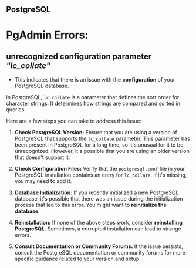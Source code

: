## PostgreSQL

# PgAdmin Errors:

## unrecognized configuration parameter *"lc_collate"*

* This indicates that there is an issue with the **configuration** of your PostgreSQL database.

In PostgreSQL, `lc_collate` is a parameter that defines the sort order for character strings. It determines how strings are compared and sorted in queries.

Here are a few steps you can take to address this issue:

1.  **Check PostgreSQL Version:** Ensure that you are using a version of PostgreSQL that supports the `lc_collate` parameter. This parameter has been present in PostgreSQL for a long time, so it's unusual for it to be unrecognized. However, it's possible that you are using an older version that doesn't support it.
    
2.  **Check Configuration Files:** Verify that the `postgresql.conf` file in your PostgreSQL installation contains an entry for `lc_collate`. If it's missing, you may need to add it.
    
3.  **Database Initialization:** If you recently initialized a new PostgreSQL database, it's possible that there was an issue during the initialization process that led to this error. You might want to **reinitialize the database**.
    
4.  **Reinstallation:** If none of the above steps work, consider **reinstalling PostgreSQL**. Sometimes, a corrupted installation can lead to strange errors.
    
5.  **Consult Documentation or Community Forums:** If the issue persists, consult the PostgreSQL documentation or community forums for more specific guidance related to your version and setup.
